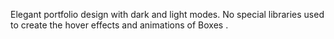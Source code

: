 Elegant portfolio design with dark and light modes.
No special libraries used to create the hover effects and animations of Boxes .
